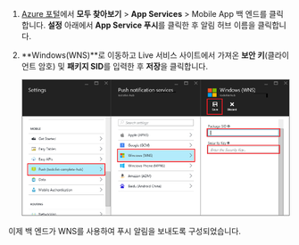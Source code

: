 
1. [Azure 포털](https://portal.azure.com/)에서 **모두 찾아보기** > **App Services** > Mobile App 백 엔드를 클릭합니다. **설정** 아래에서 **App Service 푸시**를 클릭한 후 알림 허브 이름을 클릭합니다.
2. **Windows(WNS)**로 이동하고 Live 서비스 사이트에서 가져온 **보안 키**(클라이언트 암호) 및 **패키지 SID**를 입력한 후 **저장**을 클릭합니다.
   
    ![포털에서 WNS 키 설정](./media/app-service-mobile-configure-wns/mobile-push-wns-credentials.png)

이제 백 엔드가 WNS를 사용하여 푸시 알림을 보내도록 구성되었습니다.



<!--HONumber=Nov16_HO3-->


